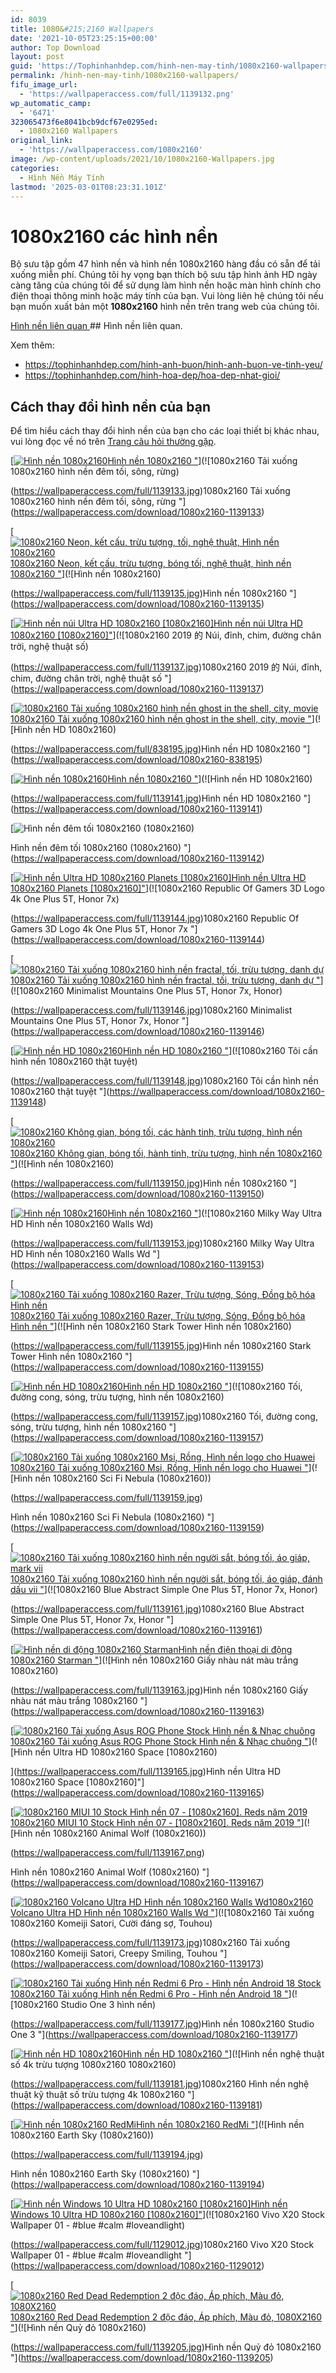 ```yaml
---
id: 8039
title: 1080&#215;2160 Wallpapers
date: '2021-10-05T23:25:15+00:00'
author: Top Download
layout: post
guid: 'https://Tophinhanhdep.com/hinh-nen-may-tinh/1080x2160-wallpapers/'
permalink: /hinh-nen-may-tinh/1080x2160-wallpapers/
fifu_image_url:
  - 'https://wallpaperaccess.com/full/1139132.png'
wp_automatic_camp:
  - '6471'
323065473f6e8041bcb9dcf67e0295ed:
  - 1080x2160 Wallpapers
original_link:
  - 'https://wallpaperaccess.com/1080x2160'
image: /wp-content/uploads/2021/10/1080x2160-Wallpapers.jpg
categories:
  - Hình Nền Máy Tính
lastmod: '2025-03-01T08:23:31.101Z'
---
```

# 1080x2160 các hình nền

Bộ sưu tập gồm 47 hình nền và hình nền 1080x2160 hàng đầu có sẵn để tải xuống miễn phí. Chúng tôi hy vọng bạn thích bộ sưu tập hình ảnh HD ngày càng tăng của chúng tôi để sử dụng làm hình nền hoặc màn hình chính cho điện thoại thông minh hoặc máy tính của bạn. Vui lòng liên hệ chúng tôi nếu bạn muốn xuất bản một **1080x2160** hình nền trên trang web của chúng tôi.

[Hình nền liên quan ](#related) ## Hình nền liên quan.

   
 Xem thêm:

   
- <https://tophinhanhdep.com/hinh-anh-buon/hinh-anh-buon-ve-tinh-yeu/>
- <https://tophinhanhdep.com/hinh-hoa-dep/hoa-dep-nhat-gioi/>

## Cách thay đổi hình nền của bạn

Để tìm hiểu cách thay đổi hình nền của bạn cho các loại thiết bị khác nhau, vui lòng đọc về nó trên [Trang câu hỏi thường gặp](https://tophinhanhdep.com/faq/).

  
[[![Hình nền 1080x2160](https://wallpaperaccess.com/full/1139132.png)Hình nền 1080x2160 "](https://wallpaperaccess.com/download/1080x2160-1139132)](![1080x2160 Tải xuống 1080x2160 hình nền đêm tối, sông, rừng)

(https://wallpaperaccess.com/full/1139133.jpg)1080x2160 Tải xuống 1080x2160 hình nền đêm tối, sông, rừng "](https://wallpaperaccess.com/download/1080x2160-1139133)

[[![1080x2160 Neon, kết cấu, trừu tượng, tối, nghệ thuật, Hình nền 1080x2160](https://wallpaperaccess.com/full/1121943.jpg)1080x2160 Neon, kết cấu, trừu tượng, bóng tối, nghệ thuật, hình nền 1080x2160 "](https://wallpaperaccess.com/download/1080x2160-1121943)](![Hình nền 1080x2160)

(https://wallpaperaccess.com/full/1139135.jpg)Hình nền 1080x2160 "](https://wallpaperaccess.com/download/1080x2160-1139135)

[[![Hình nền núi Ultra HD 1080x2160 [1080x2160]](https://wallpaperaccess.com/full/1139136.jpg)Hình nền núi Ultra HD 1080x2160 \[1080x2160\]"](https://wallpaperaccess.com/download/1080x2160-1139136)](![1080x2160 2019 的 Núi, đỉnh, chim, đường chân trời, nghệ thuật số)

(https://wallpaperaccess.com/full/1139137.jpg)1080x2160 2019 的 Núi, đỉnh, chim, đường chân trời, nghệ thuật số "](https://wallpaperaccess.com/download/1080x2160-1139137)

[[![1080x2160 Tải xuống 1080x2160 hình nền ghost in the shell, city, movie](https://wallpaperaccess.com/full/1139138.jpg)1080x2160 Tải xuống 1080x2160 hình nền ghost in the shell, city, movie "](https://wallpaperaccess.com/download/1080x2160-1139138)](![Hình nền HD 1080x2160)

(https://wallpaperaccess.com/full/838195.jpg)Hình nền HD 1080x2160 "](https://wallpaperaccess.com/download/1080x2160-838195)

[[![Hình nền 1080x2160](https://wallpaperaccess.com/full/1139140.jpg)Hình nền 1080x2160 "](https://wallpaperaccess.com/download/1080x2160-1139140)](![Hình nền HD 1080x2160)

(https://wallpaperaccess.com/full/1139141.jpg)Hình nền HD 1080x2160 "](https://wallpaperaccess.com/download/1080x2160-1139141)

[![Hình nền đêm tối 1080x2160 (1080x2160)](https://wallpaperaccess.com/full/1139142.jpg)

Hình nền đêm tối 1080x2160 (1080x2160) "](https://wallpaperaccess.com/download/1080x2160-1139142)

[[![Hình nền Ultra HD 1080x2160 Planets [1080x2160]](https://wallpaperaccess.com/full/879970.jpg)Hình nền Ultra HD 1080x2160 Planets \[1080x2160\]"](https://wallpaperaccess.com/download/1080x2160-879970)](![1080x2160 Republic Of Gamers 3D Logo 4k One Plus 5T, Honor 7x)

(https://wallpaperaccess.com/full/1139144.jpg)1080x2160 Republic Of Gamers 3D Logo 4k One Plus 5T, Honor 7x "](https://wallpaperaccess.com/download/1080x2160-1139144)

[[![1080x2160 Tải xuống 1080x2160 hình nền fractal, tối, trừu tượng, danh dự](https://wallpaperaccess.com/full/1139145.jpg)1080x2160 Tải xuống 1080x2160 hình nền fractal, tối, trừu tượng, danh dự "](https://wallpaperaccess.com/download/1080x2160-1139145)](![1080x2160 Minimalist Mountains One Plus 5T, Honor 7x, Honor)

(https://wallpaperaccess.com/full/1139146.jpg)1080x2160 Minimalist Mountains One Plus 5T, Honor 7x, Honor "](https://wallpaperaccess.com/download/1080x2160-1139146)

[[![Hình nền HD 1080x2160](https://wallpaperaccess.com/full/1139147.jpg)Hình nền HD 1080x2160 "](https://wallpaperaccess.com/download/1080x2160-1139147)](![1080x2160 Tôi cần hình nền 1080x2160 thật tuyệt)

(https://wallpaperaccess.com/full/1139148.jpg)1080x2160 Tôi cần hình nền 1080x2160 thật tuyệt "](https://wallpaperaccess.com/download/1080x2160-1139148)

[[![1080x2160 Không gian, bóng tối, các hành tinh, trừu tượng, hình nền 1080x2160](https://wallpaperaccess.com/full/1139149.jpg)1080x2160 Không gian, bóng tối, hành tinh, trừu tượng, hình nền 1080x2160 "](https://wallpaperaccess.com/download/1080x2160-1139149)](![Hình nền 1080x2160)

(https://wallpaperaccess.com/full/1139150.jpg)Hình nền 1080x2160 "](https://wallpaperaccess.com/download/1080x2160-1139150)

[[![Hình nền 1080x2160](https://wallpaperaccess.com/full/1139151.jpg)Hình nền 1080x2160 "](https://wallpaperaccess.com/download/1080x2160-1139151)](![1080x2160 Milky Way Ultra HD Hình nền 1080x2160 Walls Wd)

(https://wallpaperaccess.com/full/1139153.jpg)1080x2160 Milky Way Ultra HD Hình nền 1080x2160 Walls Wd "](https://wallpaperaccess.com/download/1080x2160-1139153)

[[![1080x2160 Tải xuống 1080x2160 Razer, Trừu tượng, Sóng, Đồng bộ hóa Hình nền](https://wallpaperaccess.com/full/1139154.png)1080x2160 Tải xuống 1080x2160 Razer, Trừu tượng, Sóng, Đồng bộ hóa Hình nền "](https://wallpaperaccess.com/download/1080x2160-1139154)](![Hình nền 1080x2160 Stark Tower Hình nền 1080x2160)

(https://wallpaperaccess.com/full/1139155.jpg)Hình nền 1080x2160 Stark Tower Hình nền 1080x2160 "](https://wallpaperaccess.com/download/1080x2160-1139155)

[[![Hình nền HD 1080x2160](https://wallpaperaccess.com/full/1139156.jpg)Hình nền HD 1080x2160 "](https://wallpaperaccess.com/download/1080x2160-1139156)](![1080x2160 Tối, đường cong, sóng, trừu tượng, hình nền 1080x2160)

(https://wallpaperaccess.com/full/1139157.jpg)1080x2160 Tối, đường cong, sóng, trừu tượng, hình nền 1080x2160 "](https://wallpaperaccess.com/download/1080x2160-1139157)

[[![1080x2160 Tải xuống 1080x2160 Msi, Rồng, Hình nền logo cho Huawei](https://wallpaperaccess.com/full/1139158.png)1080x2160 Tải xuống 1080x2160 Msi, Rồng, Hình nền logo cho Huawei "](https://wallpaperaccess.com/download/1080x2160-1139158)](![Hình nền 1080x2160 Sci Fi Nebula (1080x2160))

(https://wallpaperaccess.com/full/1139159.jpg)

Hình nền 1080x2160 Sci Fi Nebula (1080x2160) "](https://wallpaperaccess.com/download/1080x2160-1139159)

[[![1080x2160 Tải xuống 1080x2160 hình nền người sắt, bóng tối, áo giáp, mark vii](https://wallpaperaccess.com/full/1139160.jpg)1080x2160 Tải xuống 1080x2160 hình nền người sắt, bóng tối, áo giáp, đánh dấu vii "](https://wallpaperaccess.com/download/1080x2160-1139160)](![1080x2160 Blue Abstract Simple One Plus 5T, Honor 7x, Honor)

(https://wallpaperaccess.com/full/1139161.jpg)1080x2160 Blue Abstract Simple One Plus 5T, Honor 7x, Honor "](https://wallpaperaccess.com/download/1080x2160-1139161)

[[![Hình nền di động 1080x2160 Starman](https://wallpaperaccess.com/full/1139162.png)Hình nền điện thoại di động 1080x2160 Starman "](https://wallpaperaccess.com/download/1080x2160-1139162)](![Hình nền 1080x2160 Giấy nhàu nát màu trắng 1080x2160)

(https://wallpaperaccess.com/full/1139163.jpg)Hình nền 1080x2160 Giấy nhàu nát màu trắng 1080x2160 "](https://wallpaperaccess.com/download/1080x2160-1139163)

[[![1080x2160 Tải xuống Asus ROG Phone Stock Hình nền & Nhạc chuông](https://wallpaperaccess.com/full/1139164.jpg)1080x2160 Tải xuống Asus ROG Phone Stock Hình nền &amp; Nhạc chuông "](https://wallpaperaccess.com/download/1080x2160-1139164)](![Hình nền Ultra HD 1080x2160 Space [1080x2160)

](https://wallpaperaccess.com/full/1139165.jpg)Hình nền Ultra HD 1080x2160 Space \[1080x2160\]"](https://wallpaperaccess.com/download/1080x2160-1139165)

[[![1080x2160 MIUI 10 Stock Hình nền 07 - [1080x2160].  Reds năm 2019](https://wallpaperaccess.com/full/1139166.jpg)1080x2160 MIUI 10 Stock Hình nền 07 - \[1080x2160\]. Reds năm 2019 "](https://wallpaperaccess.com/download/1080x2160-1139166)](![Hình nền 1080x2160 Animal Wolf (1080x2160))

(https://wallpaperaccess.com/full/1139167.png)

Hình nền 1080x2160 Animal Wolf (1080x2160) "](https://wallpaperaccess.com/download/1080x2160-1139167)

[[![1080x2160 Volcano Ultra HD Hình nền 1080x2160 Walls Wd](https://wallpaperaccess.com/full/1139168.jpg)1080x2160 Volcano Ultra HD Hình nền 1080x2160 Walls Wd "](https://wallpaperaccess.com/download/1080x2160-1139168)](![1080x2160 Tải xuống 1080x2160 Komeiji Satori, Cười đáng sợ, Touhou)

(https://wallpaperaccess.com/full/1139173.jpg)1080x2160 Tải xuống 1080x2160 Komeiji Satori, Creepy Smiling, Touhou "](https://wallpaperaccess.com/download/1080x2160-1139173)

[[![1080x2160 Tải xuống Hình nền Redmi 6 Pro - Hình nền Android 18 Stock](https://wallpaperaccess.com/full/888681.jpg)1080x2160 Tải xuống Hình nền Redmi 6 Pro - Hình nền Android 18 "](https://wallpaperaccess.com/download/1080x2160-888681)](![1080x2160 Studio One 3 hình nền)

(https://wallpaperaccess.com/full/1139177.jpg)Hình nền 1080x2160 Studio One 3 "](https://wallpaperaccess.com/download/1080x2160-1139177)

[[![Hình nền HD 1080x2160](https://wallpaperaccess.com/full/1139180.jpg)Hình nền HD 1080x2160 "](https://wallpaperaccess.com/download/1080x2160-1139180)](![Hình nền nghệ thuật số 4k trừu tượng 1080x2160 1080x2160)

(https://wallpaperaccess.com/full/1139181.jpg)1080x2160 Hình nền nghệ thuật kỹ thuật số trừu tượng 4k 1080x2160 "](https://wallpaperaccess.com/download/1080x2160-1139181)

[[![Hình nền 1080x2160 RedMi](https://wallpaperaccess.com/full/1139187.jpg)Hình nền 1080x2160 RedMi "](https://wallpaperaccess.com/download/1080x2160-1139187)](![Hình nền 1080x2160 Earth Sky (1080x2160))

(https://wallpaperaccess.com/full/1139194.jpg)

Hình nền 1080x2160 Earth Sky (1080x2160) "](https://wallpaperaccess.com/download/1080x2160-1139194)

[[![Hình nền Windows 10 Ultra HD 1080x2160 [1080x2160]](https://wallpaperaccess.com/full/1139196.jpg)Hình nền Windows 10 Ultra HD 1080x2160 \[1080x2160\]"](https://wallpaperaccess.com/download/1080x2160-1139196)](![1080x2160 Vivo X20 Stock Wallpaper 01 - #blue #calm #loveandlight)

(https://wallpaperaccess.com/full/1129012.jpg)1080x2160 Vivo X20 Stock Wallpaper 01 - #blue #calm #loveandlight "](https://wallpaperaccess.com/download/1080x2160-1129012)

[[![1080x2160 Red Dead Redemption 2 độc đáo, Áp phích, Màu đỏ, 1080X2160](https://wallpaperaccess.com/full/1139199.jpg)1080x2160 Red Dead Redemption 2 độc đáo, Áp phích, Màu đỏ, 1080X2160 "](https://wallpaperaccess.com/download/1080x2160-1139199)](![Hình nền Quỷ đỏ 1080x2160)

(https://wallpaperaccess.com/full/1139205.jpg)Hình nền Quỷ đỏ 1080x2160 "](https://wallpaperaccess.com/download/1080x2160-1139205)
